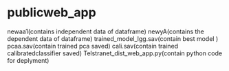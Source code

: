 # publicweb_app
newaa1(contains independent data of dataframe)
newyA(contains the dependent data of dataframe)
trained_model_lgg.sav(contain best model )
pcaa.sav(contain trained pca saved)
cali.sav(contain trained calibratedclassifier saved)
Telstranet_dist_web_app.py(contain python code for deplyment)
